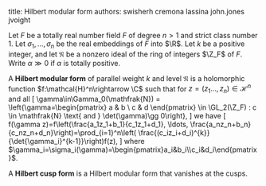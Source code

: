 title: Hilbert modular form
authors:
    swisherh
    cremona
    lassina
    john.jones
    jvoight

Let $F$ be a <a knowl="lmfdb/nf.totally_real">totally real</a> <a knowl="lmfdb/nf">number field</a> $F$ of <a knowl="lmfdb/nf.degree">degree</a> $n>1$ and
strict <a knowl="lmfdb/nf.class_number">class number</a> $1$. Let $\sigma_1,\ldots,\sigma_n$ be the real embeddings of $F$ into $\R$. Let $k$ be a positive integer, and let $\mathfrak{N}$ be a nonzero ideal of the <a knowl="lmfdb/nf.ring_of_integers">ring of integers</a> $\Z_F$ of $F$. Write $\alpha\gg 0$ if $\alpha$ is <a knowl="lmfdb/nf.totally_positive">totally positive</a>. 

A **Hilbert modular form** of parallel weight $k$ and level $\mathfrak{N}$ is a holomorphic function $f:\mathcal{H}^n\rightarrow \C$ such that for $z=(z_1\ldots,z_n)\in\mathcal{H}^n$ and all 
\[ \gamma\in\Gamma_0(\mathfrak{N}) = \left\{\gamma=\begin{pmatrix} a & b \\ c & d \end{pmatrix} \in \GL_2(\Z_F) : c \in \mathfrak{N} \text{ and } \det(\gamma)\gg 0\right\}, \] 
we have
\[
f(\gamma z)=f\left(\frac{a_1z_1+b_1}{c_1z_1+d_1}, \ldots, \frac{a_nz_n+b_n}{c_nz_n+d_n}\right)=\prod_{i=1}^n\left( \frac{(c_iz_i+d_i)^{k}}{\det{\gamma_i}^{k-1}}\right)f(z),
\]
where $\gamma_i=\sigma_i(\gamma)=\begin{pmatrix}a_i&b_i\\c_i&d_i\end{pmatrix}$. 

A **Hilbert cusp form** is a Hilbert modular form that vanishes at the cusps. 
